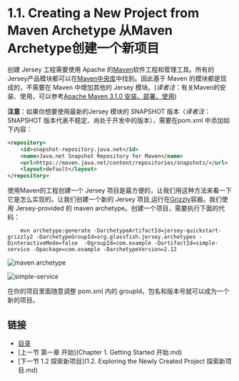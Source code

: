 1.1. Creating a New Project from Maven Archetype 从Maven Archetype创建一个新项目
========================

创建 Jersey 工程需要使用 Apache 的[Maven](http://maven.apache.org/)软件工程和管理工具。所有的Jersey产品模块都可以在[Maven中央库](http://search.maven.org/)中找到。因此基于 Maven 的模块都是现成的，不需要在 Maven 中增加其他的 Jersey 模块。(*译者注*：有关Maven的安装、使用，可以参考[Apache Maven 3.1.0 安装、部署、使用](http://www.waylau.com/apache-maven-3-1-0-installation-deployment-and-use/))

**注意**：如果你想要使用最新的Jersey 模块的 SNAPSHOT 版本（*译者注*：SNAPSHOT 版本代表不稳定、尚处于开发中的版本），需要在pom.xml 中添加如下内容：

```xml
<repository>
    <id>snapshot-repository.java.net</id>
    <name>Java.net Snapshot Repository for Maven</name>
    <url>https://maven.java.net/content/repositories/snapshots/</url>
    <layout>default</layout>
</repository>
```

使用Maven的工程创建一个 Jersey 项目是最方便的，让我们用这种方法来看一下它是怎么实现的。让我们创建一个新的 Jersey 项目,运行在[Grizzly](http://grizzly.java.net/)容器。我们使用 Jersey-provided 的 maven archetype。创建一个项目，需要执行下面的代码：

```
	mvn archetype:generate -DarchetypeArtifactId=jersey-quickstart-grizzly2	-DarchetypeGroupId=org.glassfish.jersey.archetypes -DinteractiveMode=false	-DgroupId=com.example -DartifactId=simple-service -Dpackage=com.example -DarchetypeVersion=2.12
```

![maven archetype](http://i1288.photobucket.com/albums/b484/waylau/waylau%20blog/Jersey-2-User-Guide/11-001_zpsac90461a.jpg)

![simple-service](http://i1288.photobucket.com/albums/b484/waylau/waylau%20blog/Jersey-2-User-Guide/11-002_zpsd56abf6c.jpg)

在你的项目里面随意调整 pom.xml 内的 groupId，包名和版本号就可以成为一个新的项目。

## 链接
* [目录](../目录.md)
* [上一节 第一章 开始](Chapter 1. Getting Started 开始.md)
* [下一节 1.2 探索新项目](1.2. Exploring the Newly Created Project 探索新项目.md)